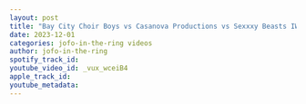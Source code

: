 ```yaml
---
layout: post
title: "Bay City Choir Boys vs Casanova Productions vs Sexxxy Beasts IWS Seasons Beatings"
date: 2023-12-01
categories: jofo-in-the-ring videos
author: jofo-in-the-ring
spotify_track_id: 
youtube_video_id: _vux_wceiB4
apple_track_id: 
youtube_metadata: 
---
```

